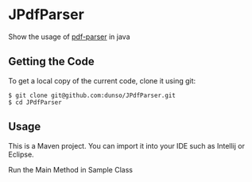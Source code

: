# JPdfParser
Show the usage of [pdf-parser](https://github.com/dunso/pdf-parser) in java

## Getting the Code

To get a local copy of the current code, clone it using git:

    $ git clone git@github.com:dunso/JPdfParser.git
    $ cd JPdfParser
    
## Usage

This is a Maven project. You can import it into your IDE such as Intellij or Eclipse.

Run the Main Method in Sample Class